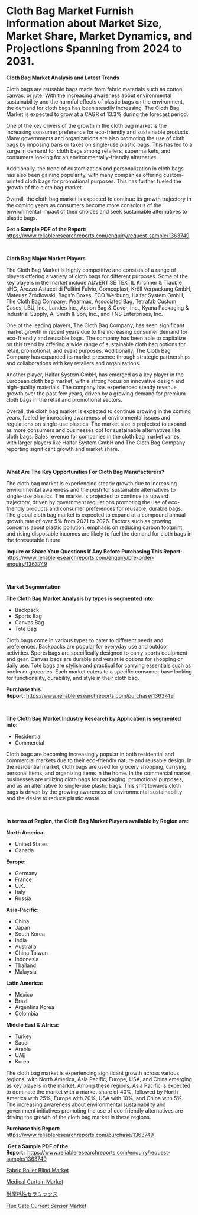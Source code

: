 <p><h1>Cloth Bag Market Furnish Information about Market Size, Market Share, Market Dynamics, and Projections Spanning from 2024 to 2031.</h1></p><p><strong>Cloth Bag Market Analysis and Latest Trends</strong></p>
<p><p>Cloth bags are reusable bags made from fabric materials such as cotton, canvas, or jute. With the increasing awareness about environmental sustainability and the harmful effects of plastic bags on the environment, the demand for cloth bags has been steadily increasing. The Cloth Bag Market is expected to grow at a CAGR of 13.3% during the forecast period.</p><p>One of the key drivers of the growth in the cloth bag market is the increasing consumer preference for eco-friendly and sustainable products. Many governments and organizations are also promoting the use of cloth bags by imposing bans or taxes on single-use plastic bags. This has led to a surge in demand for cloth bags among retailers, supermarkets, and consumers looking for an environmentally-friendly alternative.</p><p>Additionally, the trend of customization and personalization in cloth bags has also been gaining popularity, with many companies offering custom-printed cloth bags for promotional purposes. This has further fueled the growth of the cloth bag market.</p><p>Overall, the cloth bag market is expected to continue its growth trajectory in the coming years as consumers become more conscious of the environmental impact of their choices and seek sustainable alternatives to plastic bags.</p></p>
<p><strong>Get a Sample PDF of the Report:&nbsp;</strong> <a href="https://www.reliableresearchreports.com/enquiry/request-sample/1363749">https://www.reliableresearchreports.com/enquiry/request-sample/1363749</a></p>
<p>&nbsp;</p>
<p><strong>Cloth Bag Major Market Players</strong></p>
<p><p>The Cloth Bag Market is highly competitive and consists of a range of players offering a variety of cloth bags for different purposes. Some of the key players in the market include ADVERTISE TEXTIL Kirchner & Träuble oHG, Arezzo Astucci di Pulitini Fulvio, Comcoplast, Kröll Verpackung GmbH, Mateusz Źródłowski, Bags'n Boxes, ECO Werbung, Halfar System GmbH, The Cloth Bag Company, Wearmax, Associated Bag, Tetrafab Custom Cases, LBU, Inc., Landes Inc., Action Bag & Cover, Inc., Kyana Packaging & Industrial Supply, A. Smith & Son, Inc., and TNS Enterprises, Inc.</p><p>One of the leading players, The Cloth Bag Company, has seen significant market growth in recent years due to the increasing consumer demand for eco-friendly and reusable bags. The company has been able to capitalize on this trend by offering a wide range of sustainable cloth bag options for retail, promotional, and event purposes. Additionally, The Cloth Bag Company has expanded its market presence through strategic partnerships and collaborations with key retailers and organizations.</p><p>Another player, Halfar System GmbH, has emerged as a key player in the European cloth bag market, with a strong focus on innovative design and high-quality materials. The company has experienced steady revenue growth over the past few years, driven by a growing demand for premium cloth bags in the retail and promotional sectors.</p><p>Overall, the cloth bag market is expected to continue growing in the coming years, fueled by increasing awareness of environmental issues and regulations on single-use plastics. The market size is projected to expand as more consumers and businesses opt for sustainable alternatives like cloth bags. Sales revenue for companies in the cloth bag market varies, with larger players like Halfar System GmbH and The Cloth Bag Company reporting significant growth and market share.</p></p>
<p>&nbsp;</p>
<p><strong>What Are The Key Opportunities For Cloth Bag Manufacturers?</strong></p>
<p><p>The cloth bag market is experiencing steady growth due to increasing environmental awareness and the push for sustainable alternatives to single-use plastics. The market is projected to continue its upward trajectory, driven by government regulations promoting the use of eco-friendly products and consumer preferences for reusable, durable bags. The global cloth bag market is expected to expand at a compound annual growth rate of over 5% from 2021 to 2026. Factors such as growing concerns about plastic pollution, emphasis on reducing carbon footprint, and rising disposable incomes are likely to fuel the demand for cloth bags in the foreseeable future.</p></p>
<p><strong>Inquire or Share Your Questions If Any Before Purchasing This Report:</strong> <a href="https://www.reliableresearchreports.com/enquiry/pre-order-enquiry/1363749">https://www.reliableresearchreports.com/enquiry/pre-order-enquiry/1363749</a></p>
<p>&nbsp;</p>
<p><strong>Market Segmentation</strong></p>
<p><strong>The Cloth Bag Market Analysis by types is segmented into:</strong></p>
<p><ul><li>Backpack</li><li>Sports Bag</li><li>Canvas Bag</li><li>Tote Bag</li></ul></p>
<p><p>Cloth bags come in various types to cater to different needs and preferences. Backpacks are popular for everyday use and outdoor activities. Sports bags are specifically designed to carry sports equipment and gear. Canvas bags are durable and versatile options for shopping or daily use. Tote bags are stylish and practical for carrying essentials such as books or groceries. Each market caters to a specific consumer base looking for functionality, durability, and style in their cloth bag.</p></p>
<p><strong>Purchase this Report:&nbsp;</strong><a href="https://www.reliableresearchreports.com/purchase/1363749">https://www.reliableresearchreports.com/purchase/1363749</a></p>
<p>&nbsp;</p>
<p><strong>The Cloth Bag Market Industry Research by Application is segmented into:</strong></p>
<p><ul><li>Residential</li><li>Commercial</li></ul></p>
<p><p>Cloth bags are becoming increasingly popular in both residential and commercial markets due to their eco-friendly nature and reusable design. In the residential market, cloth bags are used for grocery shopping, carrying personal items, and organizing items in the home. In the commercial market, businesses are utilizing cloth bags for packaging, promotional purposes, and as an alternative to single-use plastic bags. This shift towards cloth bags is driven by the growing awareness of environmental sustainability and the desire to reduce plastic waste.</p></p>
<p>&nbsp;</p>
<p><strong>In terms of Region, the Cloth Bag Market Players available by Region are:</strong></p>
<p>
    <p> <strong> North America: </strong>
        <ul>
            <li>United States</li>
            <li>Canada</li>
        </ul>
        </p> 
    <p> <strong> Europe: </strong>
        <ul>
            <li>Germany</li>
            <li>France</li>
            <li>U.K.</li>
            <li>Italy</li>
            <li>Russia</li>
        </ul>
        </p> 
    <p> <strong> Asia-Pacific: </strong>
        <ul>
            <li>China</li>
            <li>Japan</li>
            <li>South Korea</li>
            <li>India</li>
            <li>Australia</li>
            <li>China Taiwan</li>
            <li>Indonesia</li>
            <li>Thailand</li>
            <li>Malaysia</li>
        </ul>
        </p> 
    <p> <strong> Latin America: </strong>
        <ul>
            <li>Mexico</li>
            <li>Brazil</li>
            <li>Argentina Korea</li>
            <li>Colombia</li>
        </ul>
        </p> 
    <p> <strong> Middle East & Africa: </strong>
        <ul>
            <li>Turkey</li>
            <li>Saudi</li>
            <li>Arabia</li>
            <li>UAE</li>
            <li>Korea</li>
        </ul>
    </p>
    </p>
<p><p>The cloth bag market is experiencing significant growth across various regions, with North America, Asia Pacific, Europe, USA, and China emerging as key players in the market. Among these regions, Asia Pacific is expected to dominate the market with a market share of 40%, followed by North America with 25%, Europe with 20%, USA with 10%, and China with 5%. The increasing awareness about environmental sustainability and government initiatives promoting the use of eco-friendly alternatives are driving the growth of the cloth bag market in these regions.</p></p>
<p><strong>Purchase this Report: </strong><a href="https://www.reliableresearchreports.com/purchase/1363749">https://www.reliableresearchreports.com/purchase/1363749</a></p>
<p>&nbsp;<strong>Get a Sample PDF of the Report:&nbsp;&nbsp;</strong><a href="https://www.reliableresearchreports.com/enquiry/request-sample/1363749">https://www.reliableresearchreports.com/enquiry/request-sample/1363749</a></p>
<p><strong></strong></p>
<p><p><a href="https://github.com/myacatherineblakecaczo9vcsw/Market-Research-Report-List-1/blob/main/fabric-roller-blind-market.md">Fabric Roller Blind Market</a></p><p><a href="https://github.com/okotobwrhuteie/Market-Research-Report-List-1/blob/main/medical-curtain-market.md">Medical Curtain Market</a></p><p><a href="https://github.com/ycmtqqhvk3273/Market-Research-Report-List-1/blob/main/25469014663.md">耐摩耗性セラミックス</a></p><p><a href="https://issuu.com/reportprime-2/docs/flux-gate-current-sensor-market-size-2030.pptx">Flux Gate Current Sensor Market</a></p></p>